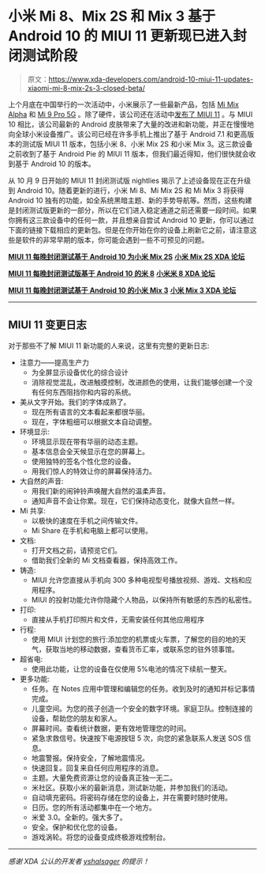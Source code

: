 # 小米 Mi 8、Mix 2S 和 Mix 3 基于 Android 10 的 MIUI 11 更新现已进入封闭测试阶段

> 原文：<https://www.xda-developers.com/android-10-miui-11-updates-xiaomi-mi-8-mix-2s-3-closed-beta/>

上个月底在中国举行的一次活动中，小米展示了一些最新产品，包括 [Mi Mix Alpha](https://www.xda-developers.com/xiaomi-mi-mix-alpha-surround-display-china-launch/) 和 [Mi 9 Pro 5G](https://www.xda-developers.com/mi-9-pro-5g-miui-11-snapdragon-mi-tv-pro-8k-video/) 。除了硬件，该公司还在活动中[发布了 MIUI 11](https://www.xda-developers.com/miui-11-animated-aod-improved-visuals-beta-rollout-september-27/) 。与 MIUI 10 相比，该公司最新的 Android 皮肤带来了大量的改进和新功能，并正在慢慢地向全球小米设备推广。该公司已经在许多手机上推出了基于 Android 7.1 和更高版本的测试版 MIUI 11 版本，包括小米 8、小米 Mix 2S 和小米 Mix 3。这三款设备之前收到了基于 Android Pie 的 MIUI 11 版本，但我们最近得知，他们很快就会收到基于 Android 10 的版本。

从 10 月 9 日开始的 MIUI 11 封闭测试版 nightlies 揭示了上述设备现在正在升级到 Android 10。随着更新的进行，小米 Mi 8、Mi Mix 2S 和 Mi Mix 3 将获得 Android 10 独有的功能，如全系统黑暗主题、新的手势导航等。然而，这些构建是封闭测试版更新的一部分，所以在它们进入稳定通道之前还需要一段时间。如果你拥有这三款设备中的任何一款，并且想亲自尝试 Android 10 更新，你可以通过下面的链接下载相应的更新包。但是在你开始在你的设备上刷新它之前，请注意这些是软件的非常早期的版本，你可能会遇到一些不可预见的问题。

**[MIUI 11 每晚封闭测试基于 Android 10 为小米 Mix 2S](https://bigota.d.miui.com/9.10.10/miui_MIMIX2S_9.10.10_00085ea9d9_10.0.zip)** **[小米 Mix 2S XDA 论坛](https://forum.xda-developers.com/xiaomi-mi-mix-2s)**

**[MIUI 11 每晚封闭测试版基于 Android 10 的米 8](https://bigota.d.miui.com/9.10.10/miui_MI8_9.10.10_c2512408d5_10.0.zip)** **[小米米 8 XDA 论坛](https://forum.xda-developers.com/mi-8)**

**[MIUI 11 每晚封闭测试基于 Android 10 的小米 Mix 3](https://hugeota.d.miui.com/9.10.10/miui_MIMIX3_9.10.10_88516ec331_10.0.zip)** **[小米 Mix 3 XDA 论坛](https://forum.xda-developers.com/mi-mix-3)**

* * *

## MIUI 11 变更日志

对于那些不了解 MIUI 11 新功能的人来说，这里有完整的更新日志:

*   注意力——提高生产力
    *   为全屏显示设备优化的综合设计
    *   消除视觉混乱，改进触摸控制，改进颜色的使用，让我们能够创建一个没有任何东西阻挡你和内容的系统。
*   美从文字开始。我们的字体成熟了。
    *   现在所有语言的文本看起来都很华丽。
    *   现在，字体粗细可以根据文本自动调整。
*   环境显示:
    *   环境显示现在带有华丽的动态主题。
    *   基本信息会全天候显示在您的屏幕上。
    *   使用独特的签名个性化您的设备。
    *   用我们惊人的特效让你的屏幕保持活力。
*   大自然的声音:
    *   用我们新的闹钟铃声唤醒大自然的温柔声音。
    *   通知声音不会让你累。现在，它们保持动态变化，就像大自然一样。
*   Mi 共享:
    *   以极快的速度在手机之间传输文件。
    *   Mi Share 在手机和电脑上都可以使用。
*   文档:
    *   打开文档之前，请预览它们。
    *   借助我们全新的 Mi 文档查看器，保持高效工作。
*   铸造:
    *   MIUI 允许您直接从手机向 300 多种电视型号播放视频、游戏、文档和应用程序。
    *   MIUI 的投射功能允许你隐藏个人物品，以保持所有敏感的东西的私密性。
*   打印:
    *   直接从手机打印照片和文件，无需安装任何其他应用程序
*   行程:
    *   使用 MIUI 计划您的旅行:添加您的机票或火车票，了解您的目的地的天气，获取当地的移动数据，查看货币汇率，或联系您的驻外领事馆。
*   超省电:
    *   使用此功能，让您的设备在仅使用 5%电池的情况下续航一整天。
*   更多功能:
    *   任务。在 Notes 应用中管理和编辑您的任务。收到及时的通知并标记事情完成。
    *   儿童空间。为您的孩子创造一个安全的数字环境。家庭卫队。控制连接的设备，帮助您的朋友和家人。
    *   屏幕时间。查看统计数据，更有效地管理您的时间。
    *   紧急求救信号。快速按下电源按钮 5 次，向您的紧急联系人发送 SOS 信息。
    *   地震警报。保持安全，了解地震情况。
    *   快速回复。回复来自任何应用程序的消息。
    *   主题。大量免费资源让您的设备真正独一无二。
    *   米社区。获取小米的最新消息，测试新功能，并参加我们的活动。
    *   自动填充密码。将密码存储在您的设备上，并在需要时随时使用。
    *   日历。您的所有活动都集中在一个地方。
    *   米爱 3.0。全新的。强大多了。
    *   安全。保护和优化您的设备。
    *   游戏涡轮。将您的设备变成终极游戏控制台。

* * *

*感谢 XDA 公认的开发者 [yshalsager](https://forum.xda-developers.com/member.php?u=6084385) 的提示！*